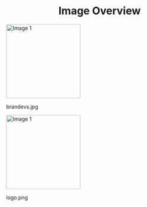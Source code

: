 <h1 style ="text-align: center;"> Image Overview </h1>
<div>
<div>
<img src="https://media.evkx.net/multimedia/models/rimac/brandevs_xst.jpg" alt="Image 1" style="width: 200px;">
<p>brandevs.jpg</p>
</div>
<div>
<img src="https://media.evkx.net/multimedia/models/rimac/logo_xst.png" alt="Image 1" style="width: 200px;">
<p>logo.png</p>
</div>
</div>
